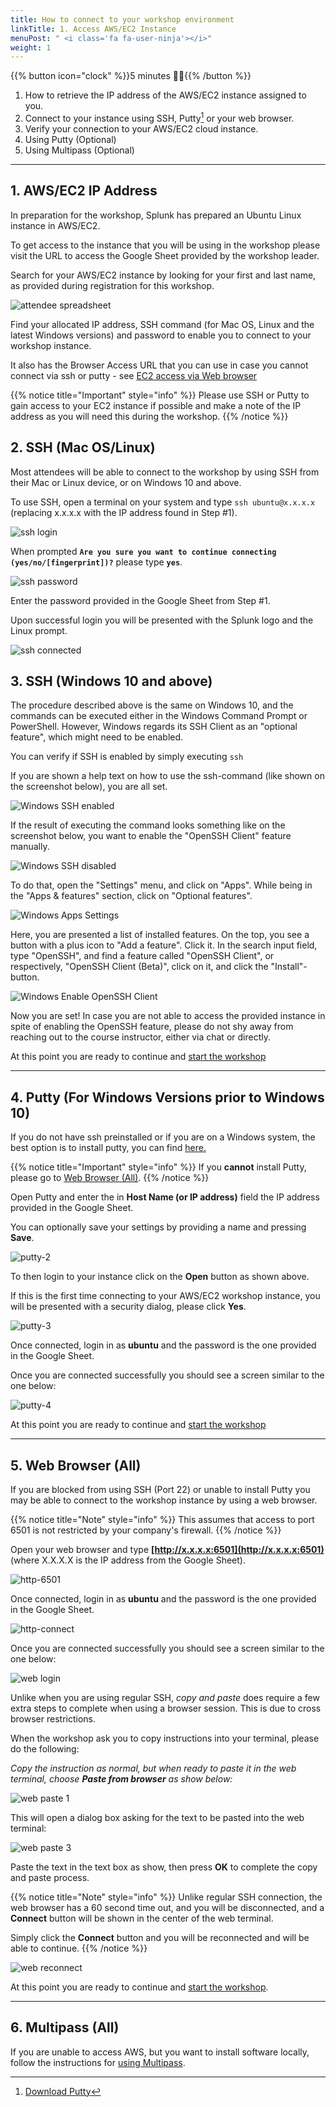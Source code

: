 ```yaml
---
title: How to connect to your workshop environment
linkTitle: 1. Access AWS/EC2 Instance
menuPost: " <i class='fa fa-user-ninja'></i>"
weight: 1
---
```


{{% button icon="clock" %}}5 minutes 🥷🏻{{% /button %}}

1. How to retrieve the IP address of the AWS/EC2 instance assigned to you.
2. Connect to your instance using SSH, Putty[^1] or your web browser.
3. Verify your connection to your AWS/EC2 cloud instance.
4. Using Putty (Optional)
5. Using Multipass (Optional)

---

## 1. AWS/EC2 IP Address

In preparation for the workshop, Splunk has prepared an Ubuntu Linux instance in AWS/EC2.

To get access to the instance that you will be using in the workshop please visit the URL to access the Google Sheet provided by the workshop leader.

Search for your AWS/EC2 instance by looking for your first  and last name, as provided during registration for this workshop.

![attendee spreadsheet](../images/spreadsheet-info.png)

Find your allocated IP address, SSH command (for Mac OS, Linux and the latest Windows versions) and password to enable you to connect to your workshop instance.

It also has the Browser Access URL that you can use in case you cannot connect via ssh or putty - see [EC2 access via Web browser](#4-web-browser-all)

{{% notice title="Important" style="info" %}}
Please use SSH or Putty  to gain access to your EC2 instance if possible and
make a note of the IP address as you will need this during the workshop.
{{% /notice %}}

## 2. SSH (Mac OS/Linux)

Most attendees will be able to connect to the workshop by using SSH from their Mac or Linux device, or on Windows 10 and above.

To use SSH, open a terminal on your system and type `ssh ubuntu@x.x.x.x` (replacing x.x.x.x with the IP address found in Step #1).

![ssh login](../images/ssh-1.png)

When prompted **`Are you sure you want to continue connecting (yes/no/[fingerprint])?`** please type **`yes`**.

![ssh password](../images/ssh-2.png)

Enter the password provided in the Google Sheet from Step #1.

Upon successful login you will be presented with the Splunk logo and the Linux prompt.

![ssh connected](../images/ssh-3.png)

## 3. SSH (Windows 10 and above)

The procedure described above is the same on Windows 10, and the commands can be executed either in the Windows Command Prompt or PowerShell.
However, Windows regards its SSH Client as an "optional feature", which might need to be enabled.

You can verify if SSH is enabled by simply executing `ssh`

If you are shown a help text on how to use the ssh-command (like shown on the screenshot below), you are all set.

![Windows SSH enabled](../images/windows-ssh-enabled-feedback.png)

If the result of executing the command looks something like on the screenshot below, you want to enable the "OpenSSH Client" feature manually.

![Windows SSH disabled](../images/windows-ssh-disabled-feedback.png)

To do that, open the "Settings" menu, and click on "Apps". While being in the "Apps & features" section, click on "Optional features".

![Windows Apps Settings](../images/windows-gui-optionalfeatures.png)

Here, you are presented a list of installed features. On the top, you see a button with a plus icon to "Add a feature". Click it.
In the search input field, type "OpenSSH", and find a feature called "OpenSSH Client",  or respectively, "OpenSSH Client (Beta)", click on it, and click the "Install"-button.

![Windows Enable OpenSSH Client](../images/windows-enable-openssh-client.png)

Now you are set! In case you are not able to access the provided instance in spite of enabling the OpenSSH feature, please do not shy away from reaching
out to the course instructor, either via chat or directly.

At this point you are ready to continue and [start the workshop](../gdi/)

---

## 4. Putty (For Windows Versions prior to Windows 10)

If you do not have ssh preinstalled or if you are on a Windows system,  the best option is to install putty, you can find [here.](https://www.putty.org/)

{{% notice title="Important" style="info" %}}
If you **cannot** install Putty, please go to [Web Browser (All)](#4-web-browser-all).
{{% /notice %}}
  
Open Putty and enter the in **Host Name (or IP address)** field the IP address provided in the Google Sheet.

You can optionally save your settings by providing a name and pressing **Save**.

![putty-2](../images//putty-settings.png)

To then login to your instance click on the **Open** button as shown above.

If this is the first time connecting to your AWS/EC2 workshop instance, you will be presented with a security dialog, please click **Yes**.

![putty-3](../images//putty-security.png)

Once connected, login in as **ubuntu** and the password is the one provided in the Google Sheet.

Once you are connected successfully you should see a screen similar to the one below:

![putty-4](../images//putty-loggedin.png)

At this point you are ready to continue and [start the workshop](../gdi/)

---

## 5. Web Browser (All)

If you are blocked from using SSH (Port 22) or unable to install Putty you may be able to connect to the workshop instance by using a web browser.

{{% notice title="Note" style="info" %}}
This assumes that access to port 6501 is not restricted by your company's firewall.
{{% /notice %}}

Open your web browser and type **[http://x.x.x.x:6501](http://x.x.x.x:6501)** (where X.X.X.X is the IP address from the Google Sheet).

![http-6501](../images//shellinabox-url.png)

Once connected, login in as **ubuntu** and the password is the one provided in the Google Sheet.

![http-connect](../images//shellinabox-connect.png)

Once you are connected successfully you should see a screen similar to the one below:

![web login](../images//shellinabox-login.png)

Unlike when you are using regular SSH, *copy and paste* does require a few extra steps to complete when using a browser session. This is due to cross browser restrictions.

When the workshop ask you to copy instructions into your terminal, please do the following:

*Copy the instruction as normal, but when ready to paste it in the web terminal, choose **Paste from browser** as show below:*

![web paste 1](../images//shellinabox-paste-browser.png)

This will open a dialog box asking for the text to be pasted into the web terminal:

![web paste 3](../images//shellinabox-example-1.png)

Paste the text in the text box as show, then press **OK** to complete the copy and paste process.

{{% notice title="Note" style="info" %}}
Unlike regular SSH connection, the web browser has a 60 second time out, and you will be disconnected, and a **Connect** button will be shown in the center of the web terminal.

Simply click the **Connect** button and you will be reconnected and will be able to continue.
{{% /notice %}}

![web reconnect](../images//shellinabox-reconnect.png)

At this point you are ready to continue and [start the workshop](../gdi/).

---

## 6. Multipass (All)

If you are unable to access AWS, but you want to install software locally, follow the instructions for [using Multipass](https://github.com/splunk/observability-workshop/blob/main/multipass/README.md).

[^1]: [Download Putty](https://www.chiark.greenend.org.uk/~sgtatham/putty/)
